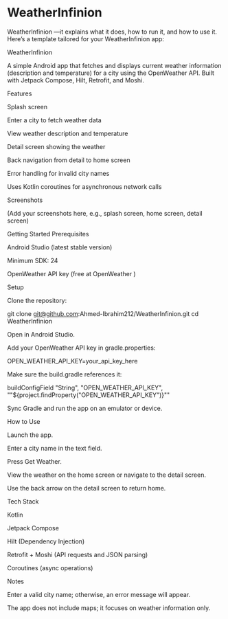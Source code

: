 # WeatherInfinion
WeatherInfinion
—it explains what it does, how to run it, and how to use it. Here’s a template tailored for your WeatherInfinion app:

WeatherInfinion

A simple Android app that fetches and displays current weather information (description and temperature) for a city using the OpenWeather API. Built with Jetpack Compose, Hilt, Retrofit, and Moshi.

Features

Splash screen

Enter a city to fetch weather data

View weather description and temperature

Detail screen showing the weather

Back navigation from detail to home screen

Error handling for invalid city names

Uses Kotlin coroutines for asynchronous network calls

Screenshots

(Add your screenshots here, e.g., splash screen, home screen, detail screen)

Getting Started
Prerequisites

Android Studio (latest stable version)

Minimum SDK: 24

OpenWeather API key (free at OpenWeather
)

Setup

Clone the repository:

git clone git@github.com:Ahmed-Ibrahim212/WeatherInfinion.git
cd WeatherInfinion


Open in Android Studio.

Add your OpenWeather API key in gradle.properties:

OPEN_WEATHER_API_KEY=your_api_key_here


Make sure the build.gradle references it:

buildConfigField "String", "OPEN_WEATHER_API_KEY", "\"${project.findProperty("OPEN_WEATHER_API_KEY")}\""


Sync Gradle and run the app on an emulator or device.

How to Use

Launch the app.

Enter a city name in the text field.

Press Get Weather.

View the weather on the home screen or navigate to the detail screen.

Use the back arrow on the detail screen to return home.

Tech Stack

Kotlin

Jetpack Compose

Hilt (Dependency Injection)

Retrofit + Moshi (API requests and JSON parsing)

Coroutines (async operations)

Notes

Enter a valid city name; otherwise, an error message will appear.

The app does not include maps; it focuses on weather information only.
